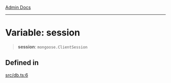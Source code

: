 [Admin Docs](/)

***

# Variable: session

> **session**: `mongoose.ClientSession`

## Defined in

[src/db.ts:6](https://github.com/Suyash878/talawa-api/blob/cfd688207611ba245c99edd8dbaccb2cdbf6a043/src/db.ts#L6)
